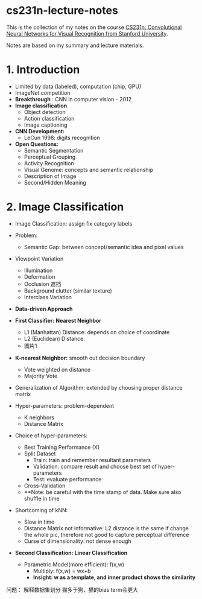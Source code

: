 # cs231n-lecture-notes
This is the collection of my notes on the course [CS231n: Convolutional Neural Networks for Visual Recognition from Stanford University](http://cs231n.stanford.edu/). 

Notes are based on my summary and lecture materials.


# 1. Introduction

* Limited by data (labeled), computation (chip, GPU)
* ImageNet competition
* **Breakthrough** : CNN in computer vision - 2012
* **Image classification**
    * Object detection
    * Action classification
    * Image captioning 
* **CNN Development:**
    * LeCun 1998: digits recognition
* **Open Questions:**
    * Semantic Segmentation
    * Perceptual Grouping
    * Activity Recognition
    * Visual Genome: concepts and semantic relationship
    * Description of Image
    * Second/Hidden Meaning


# 2. Image Classification

* Image Classification:  assign fix category labels
* Problem:
    * Semantic Gap: between concept/semantic idea and pixel values
* Viewpoint Variation
	* Illumination
	* Deformation
	* Occlusion 遮挡
	* Background clutter (similar texture)
	* Interclass Variation
* **Data-driven Approach**
* **First Classifier: Nearest Neighbor**
	* L1 (Manhattan) Distance: depends on choice of coordinate
	* L2 (Euclidean) Distance:
	* 图片1

* **K-nearest Neighbor:** smooth out decision boundary
	* Vote weighted on distance
	* Majority Vote
* Generalization of Algorithm:  extended by choosing proper distance matrix
* Hyper-parameters: problem-dependent
	* K neighbors
	* Distance Matrix
* Choice of hyper-parameters:
	* Best Training Performance (X)
	* Split Dataset
		* Train: train and remember resultant parameters
		* Validation: compare result and choose best set of hyper-parameters
		* Test: evaluate performance
	* Cross-Validation
	* **Note: be careful with the time stamp of data. Make sure also shuffle in time
* Shortcoming of kNN:
	* Slow in time
	* Distance Matrix not informative:  L2 distance is the same if change the whole pic, therefore not good to capture perceptual difference
	* Curse of dimensionality: not dense enough
* **Second Classification: Linear Classification**
	* Parametric Model(more efficient):  f(x,w)
		* Multiply:  f(x,w) = wx+b
		* **Insight: w as a template, and inner product shows the similarity**






问题：
解释数据集划分
猫多于狗，猫的bias term会更大
